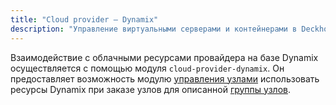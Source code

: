 ```yaml
---
title: "Cloud provider — Dynamix"
description: "Управление виртуальными серверами и контейнерами в Deckhouse Kubernetes Platform с помощью Dynamix"
---
```


Взаимодействие с облачными ресурсами провайдера на базе Dynamix осуществляется с помощью модуля `cloud-provider-dynamix`. Он предоставляет возможность модулю [управления узлами](../../modules/040-node-manager/) использовать ресурсы Dynamix при заказе узлов для описанной [группы узлов](../../modules/040-node-manager/cr.html#nodegroup).
